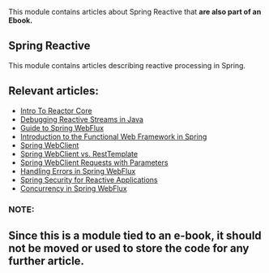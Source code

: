 
This module contains articles about Spring Reactive that **are also part of an Ebook.**

## Spring Reactive

This module contains articles describing reactive processing in Spring.

## Relevant articles:

- [Intro To Reactor Core](https://www.baeldung.com/reactor-core)
- [Debugging Reactive Streams in Java](https://www.baeldung.com/spring-debugging-reactive-streams)
- [Guide to Spring WebFlux](https://www.baeldung.com/spring-webflux)
- [Introduction to the Functional Web Framework in Spring](https://www.baeldung.com/spring-5-functional-web)
- [Spring WebClient](https://www.baeldung.com/spring-5-webclient)
- [Spring WebClient vs. RestTemplate](https://www.baeldung.com/spring-webclient-resttemplate)
- [Spring WebClient Requests with Parameters](https://www.baeldung.com/webflux-webclient-parameters)
- [Handling Errors in Spring WebFlux](https://www.baeldung.com/spring-webflux-errors)
- [Spring Security for Reactive Applications](https://www.baeldung.com/spring-security-5-reactive)
- [Concurrency in Spring WebFlux](https://www.baeldung.com/spring-webflux-concurrency)

### NOTE:

## Since this is a module tied to an e-book, it should **not** be moved or used to store the code for any further article.
